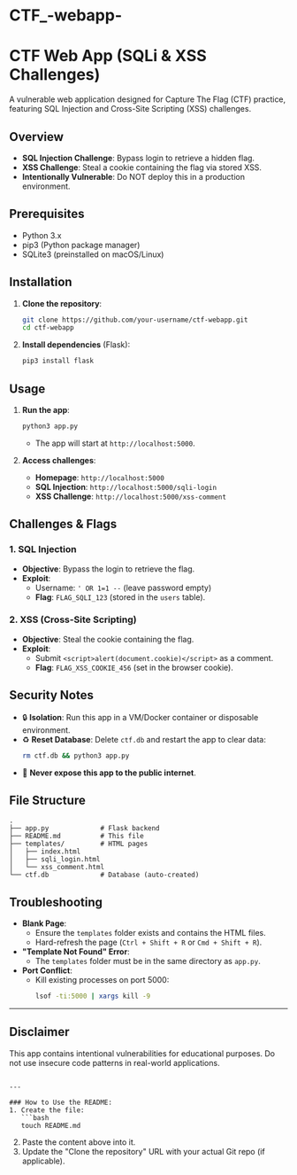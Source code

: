 # CTF_-webapp-


# CTF Web App (SQLi & XSS Challenges)

A vulnerable web application designed for Capture The Flag (CTF) practice, featuring SQL Injection and Cross-Site Scripting (XSS) challenges.

## Overview
- **SQL Injection Challenge**: Bypass login to retrieve a hidden flag.
- **XSS Challenge**: Steal a cookie containing the flag via stored XSS.
- **Intentionally Vulnerable**: Do NOT deploy this in a production environment.

## Prerequisites
- Python 3.x
- pip3 (Python package manager)
- SQLite3 (preinstalled on macOS/Linux)

## Installation
1. **Clone the repository**:
   ```bash
   git clone https://github.com/your-username/ctf-webapp.git
   cd ctf-webapp
   ```

2. **Install dependencies** (Flask):
   ```bash
   pip3 install flask
   ```

## Usage
1. **Run the app**:
   ```bash
   python3 app.py
   ```
   - The app will start at `http://localhost:5000`.

2. **Access challenges**:
   - **Homepage**: `http://localhost:5000`
   - **SQL Injection**: `http://localhost:5000/sqli-login`
   - **XSS Challenge**: `http://localhost:5000/xss-comment`

## Challenges & Flags
### 1. SQL Injection
- **Objective**: Bypass the login to retrieve the flag.
- **Exploit**: 
  - Username: `' OR 1=1 --` (leave password empty)
  - **Flag**: `FLAG_SQLI_123` (stored in the `users` table).

### 2. XSS (Cross-Site Scripting)
- **Objective**: Steal the cookie containing the flag.
- **Exploit**: 
  - Submit `<script>alert(document.cookie)</script>` as a comment.
  - **Flag**: `FLAG_XSS_COOKIE_456` (set in the browser cookie).

## Security Notes
- 🔒 **Isolation**: Run this app in a VM/Docker container or disposable environment.
- ♻️ **Reset Database**: Delete `ctf.db` and restart the app to clear data:
  ```bash
  rm ctf.db && python3 app.py
  ```
- 🚫 **Never expose this app to the public internet**.

## File Structure
```
.
├── app.py             # Flask backend
├── README.md          # This file
├── templates/         # HTML pages
│   ├── index.html
│   ├── sqli_login.html
│   └── xss_comment.html
└── ctf.db             # Database (auto-created)
```

## Troubleshooting
- **Blank Page**:
  - Ensure the `templates` folder exists and contains the HTML files.
  - Hard-refresh the page (`Ctrl + Shift + R` or `Cmd + Shift + R`).
- **"Template Not Found" Error**:
  - The `templates` folder must be in the same directory as `app.py`.
- **Port Conflict**:
  - Kill existing processes on port 5000:
    ```bash
    lsof -ti:5000 | xargs kill -9
    ```

---

## Disclaimer
This app contains intentional vulnerabilities for educational purposes. Do not use insecure code patterns in real-world applications.
```

---

### How to Use the README:
1. Create the file:
   ```bash
   touch README.md
   ```
2. Paste the content above into it.
3. Update the "Clone the repository" URL with your actual Git repo (if applicable).

